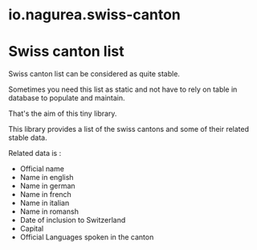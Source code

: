 # io.nagurea.swiss-canton

# Swiss canton list

Swiss canton list can be considered as quite stable. 

Sometimes you need this list as static and not have to rely on table in database to populate and maintain.

That's the aim of this tiny library.

This library provides a list of the swiss cantons and some of their related stable data.

Related data is :
- Official name
- Name in english
- Name in german
- Name in french
- Name in italian
- Name in romansh
- Date of inclusion to Switzerland
- Capital
- Official Languages spoken in the canton